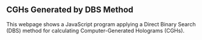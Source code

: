 ## CGHs Generated by DBS Method

This webpage shows a JavaScript program applying a Direct Binary Search (DBS) method for calculating Computer-Generated Holograms (CGHs).
